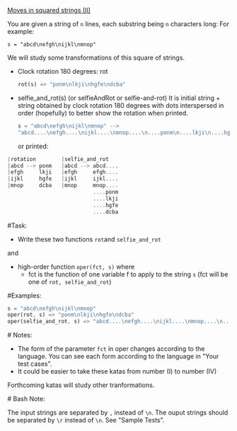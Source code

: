 [Moves in squared strings (II)](https://www.codewars.com/kata/56dbe7f113c2f63570000b86)

You are given a string of `n` lines, each substring being `n` characters long: For example:

`s = "abcd\nefgh\nijkl\nmnop"`

We will study some transformations of this square of strings.

- Clock rotation 180 degrees: rot

  ```rust
  rot(s) => "ponm\nlkji\nhgfe\ndcba"
  ```

- selfie_and_rot(s) (or selfieAndRot or selfie-and-rot) It is initial string + string obtained by clock rotation 180 degrees with dots interspersed in order (hopefully) to better show the rotation when printed.

  ```rust
  s = "abcd\nefgh\nijkl\nmnop" --> 
  "abcd....\nefgh....\nijkl....\nmnop....\n....ponm\n....lkji\n....hgfe\n....dcba"
  ```

  or printed:

```rust
|rotation        |selfie_and_rot
|abcd --> ponm   |abcd --> abcd....
|efgh     lkji   |efgh     efgh....
|ijkl     hgfe   |ijkl     ijkl....   
|mnop     dcba   |mnop     mnop....
                           ....ponm
                           ....lkji
                           ....hgfe
                           ....dcba
```

\#Task:

- Write these two functions `rot`and `selfie_and_rot`

and

- high-order function `oper(fct, s)` where
  - fct is the function of one variable f to apply to the string `s` (fct will be one of `rot, selfie_and_rot`)

\#Examples:

```rust
s = "abcd\nefgh\nijkl\nmnop"
oper(rot, s) => "ponm\nlkji\nhgfe\ndcba"
oper(selfie_and_rot, s) => "abcd....\nefgh....\nijkl....\nmnop....\n....ponm\n....lkji\n....hgfe\n....dcba"
```

\# Notes:

- The form of the parameter `fct` in oper changes according to the language. You can see each form according to the language in "Your test cases".
- It could be easier to take these katas from number (I) to number (IV)

Forthcoming katas will study other tranformations.

\# Bash Note:

The input strings are separated by `,` instead of `\n`. The ouput strings should be separated by `\r` instead of `\n`. See "Sample Tests".